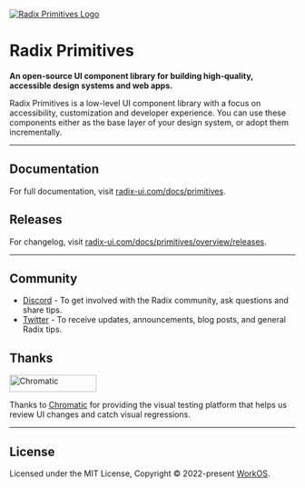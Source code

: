 [![Radix Primitives Logo](https://raw.githubusercontent.com/radix-ui/primitives/main/primitives.png)](https://radix-ui.com/primitives)

# Radix Primitives

**An open-source UI component library for building high-quality, accessible design systems and web apps.**

Radix Primitives is a low-level UI component library with a focus on accessibility, customization and developer experience. You can use these components either as the base layer of your design system, or adopt them incrementally.

---

## Documentation

For full documentation, visit [radix-ui.com/docs/primitives](https://radix-ui.com/docs/primitives).

## Releases

For changelog, visit [radix-ui.com/docs/primitives/overview/releases](https://radix-ui.com/docs/primitives/overview/releases).

---

## Community

- [Discord](https://discord.com/invite/7Xb99uG) - To get involved with the Radix community, ask questions and share tips.
- [Twitter](https://twitter.com/radix_ui) - To receive updates, announcements, blog posts, and general Radix tips.

## Thanks

<a href="https://www.chromatic.com/"><img src="https://user-images.githubusercontent.com/321738/84662277-e3db4f80-af1b-11ea-88f5-91d67a5e59f6.png" width="153" height="30" alt="Chromatic" /></a>

Thanks to [Chromatic](https://www.chromatic.com/) for providing the visual testing platform that helps us review UI changes and catch visual regressions.

---

## License

Licensed under the MIT License, Copyright © 2022-present [WorkOS](https://workos.com).
